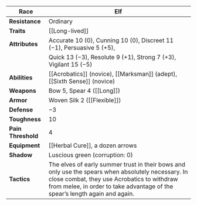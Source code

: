 
| **Race**           | Elf                                                                                                                                                                                                                             |
| ------------------ | ------------------------------------------------------------------------------------------------------------------------------------------------------------------------------------------------------------------------------- |
| **Resistance**     | Ordinary                                                                                                                                                                                                                        |
| **Traits**         | [[Long-lived]]                                                                                                                                                                                                                  |
| **Attributes**     | Accurate 10 (0), Cunning 10 (0), Discreet 11 (−1), Persuasive 5 (+5),                                                                                                                                                           |
|                    | Quick 13 (−3), Resolute 9 (+1), Strong 7 (+3), Vigilant 15 (−5)                                                                                                                                                                 |
| **Abilities**      | [[Acrobatics]] (novice), [[Marksman]] (adept), [[Sixth Sense]] (novice)                                                                                                                                                         |
| **Weapons**        | Bow 5, Spear 4 ([[Long]])                                                                                                                                                                                                       |
| **Armor**          | Woven Silk 2 ([[Flexible]])                                                                                                                                                                                                     |
| **Defense**        | −3                                                                                                                                                                                                                              |
| **Toughness**      | 10                                                                                                                                                                                                                              |
| **Pain Threshold** | 4                                                                                                                                                                                                                               |
| **Equipment**      | [[Herbal Cure]], a dozen arrows                                                                                                                                                                                                 |
| **Shadow**         | Luscious green (corruption: 0)                                                                                                                                                                                                  |
| **Tactics**        | The elves of early summer trust in their bows and only use the spears when absolutely necessary. In close combat, they use Acrobatics to withdraw from melee, in order to take advantage of the spear’s length again and again. |